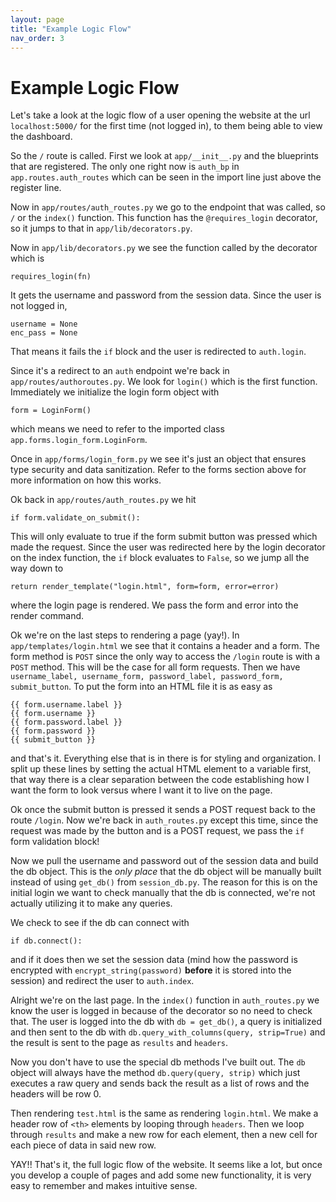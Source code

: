 ```yaml
---
layout: page
title: "Example Logic Flow"
nav_order: 3
---
```


# Example Logic Flow

Let's take a look at the logic flow of a user opening the website at the url `localhost:5000/` for the first time (not logged in), to them being able to view the dashboard.

So the `/` route is called. First we look at `app/__init__.py` and the blueprints that are registered. The only one right now is `auth_bp` in `app.routes.auth_routes` which can be seen in the import line just above the register line.

Now in `app/routes/auth_routes.py` we go to the endpoint that was called, so `/` or the `index()` function. This function has the `@requires_login` decorator, so it jumps to that in `app/lib/decorators.py`.

Now in `app/lib/decorators.py` we see the function called by the decorator which is 

```
requires_login(fn)
```

It gets the username and password from the session data. Since the user is not logged in,

```
username = None
enc_pass = None
```

That means it fails the `if` block and the user is redirected to `auth.login`.

Since it's a redirect to an `auth` endpoint we're back in `app/routes/authoroutes.py`. We look for `login()` which is the first function. Immediately we initialize the login form object with 

```
form = LoginForm()
```

which means we need to refer to the imported class `app.forms.login_form.LoginForm`.

Once in `app/forms/login_form.py` we see it's just an object that ensures type security and data sanitization. Refer to the forms section above for more information on how this works.

Ok back in `app/routes/auth_routes.py` we hit

```
if form.validate_on_submit():
```

This will only evaluate to true if the form submit button was pressed which made the request. Since the user was redirected here by the login decorator on the index function, the `if` block evaluates to `False`, so we jump all the way down to

```
return render_template("login.html", form=form, error=error)
```

where the login page is rendered. We pass the form and error into the render command.

Ok we're on the last steps to rendering a page (yay!). In `app/templates/login.html` we see that it contains a header and a form. The form method is `POST` since the only way to access the `/login` route is with a `POST` method. This will be the case for all form requests. Then we have `username_label, username_form, password_label, password_form, submit_button`. To put the form into an HTML file it is as easy as 


```
{{ form.username.label }}
{{ form.username }}
{{ form.password.label }}
{{ form.password }}
{{ submit_button }}
```

and that's it. Everything else that is in there is for styling and organization. I split up these lines by setting the actual HTML element to a variable first, that way there is a clear separation between the code establishing how I want the form to look versus where I want it to live on the page.

Ok once the submit button is pressed it sends a POST request back to the route `/login`. Now we're back in `auth_routes.py` except this time, since the request was made by the button and is a POST request, we pass the `if` form validation block!

Now we pull the username and password out of the session data and build the db object. This is the _only place_ that the db object will be manually built instead of using `get_db()` from `session_db.py`. The reason for this is on the initial login we want to check manually that the db is connected, we're not actually utilizing it to make any queries.

We check to see if the db can connect with

```
if db.connect():
```

and if it does then we set the session data (mind how the password is encrypted with `encrypt_string(password)` __before__ it is stored into the session) and redirect the user to `auth.index`.

Alright we're on the last page. In the `index()` function in `auth_routes.py` we know the user is logged in because of the decorator so no need to check that. The user is logged into the db with `db = get_db()`, a query is initialized and then sent to the db with `db.query_with_columns(query, strip=True)` and the result is sent to the page as `results` and `headers`.

Now you don't have to use the special db methods I've built out. The `db` object will always have the method `db.query(query, strip)` which just executes a raw query and sends back the result as a list of rows and the headers will be row 0.

Then rendering `test.html` is the same as rendering `login.html`. We make a header row of `<th>` elements by looping through `headers`. Then we loop through `results` and make a new row for each element, then a new cell for each piece of data in said new row.

YAY!! That's it, the full logic flow of the website. It seems like a lot, but once you develop a couple of pages and add some new functionality, it is very easy to remember and makes intuitive sense.

